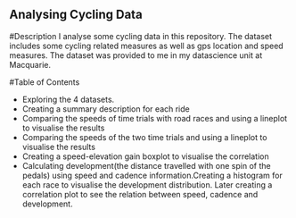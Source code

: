 ## Analysing Cycling Data

#Description
I analyse some cycling data in this repository. The dataset includes some cycling related measures as well as gps location and speed measures. The dataset was provided to me in my datascience unit at Macquarie.

#Table of Contents
- Exploring the 4 datasets.
- Creating a summary description for each ride
- Comparing the speeds of time trials with road races and using a lineplot to visualise the results
- Comparing the speeds of the two time trials and using a lineplot to visualise the results
- Creating a speed-elevation gain boxplot to visualise the correlation
- Calculating development(the distance travelled with one spin of the pedals) using speed and cadence information.Creating a histogram for each race to visualise the development distribution. Later creating a correlation plot to see the relation between speed, cadence and development.
